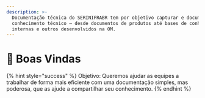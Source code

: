 ```yaml
---
description: >-
  Documentação técnica do SERINIFRABR tem por objetivo capturar e documentar
  conhecimento técnico – desde documentos de produtos até bases de conhecimento
  internas e outros desenvolvidos na OM.
---
```


# 👋 Boas Vindas

{% hint style="success" %}
Objetivo: Queremos ajudar as equipes a trabalhar de forma mais eficiente com uma documentação simples, mas poderosa, que as ajude a compartilhar seu conhecimento.
{% endhint %}
